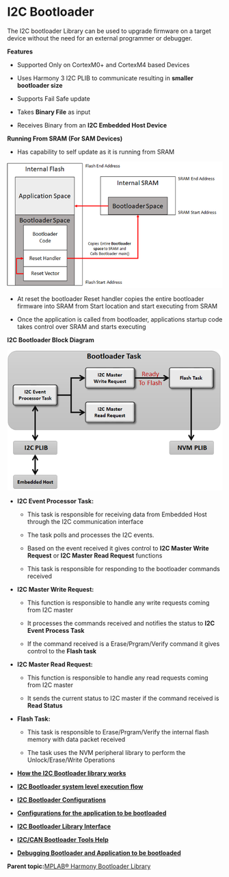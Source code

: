 # I2C Bootloader

The I2C bootloader Library can be used to upgrade firmware on a target device without the need for an external programmer or debugger.

**Features**

-   Supported Only on CortexM0+ and CortexM4 based Devices

-   Uses Harmony 3 I2C PLIB to communicate resulting in **smaller bootloader size**

-   Supports Fail Safe update

-   Takes **Binary File** as input

-   Receives Binary from an **I2C Embedded Host Device**


**Running From SRAM \(For SAM Devices\)**

-   Has capability to self update as it is running from SRAM


![bootloader_ram_layout](GUID-8F4C195C-2073-4E28-A2D8-9BB872DF7129-low.png)

-   At reset the bootloader Reset handler copies the entire bootloader firmware into SRAM from Start location and start executing from SRAM

-   Once the application is called from bootloader, applications startup code takes control over SRAM and starts executing


**I2C Bootloader Block Diagram**

![i2c_bootloader_block_diagram](GUID-CDCD0879-C5E5-4FB5-B693-4D36B40E05CC-low.png)

-   **I2C Event Processor Task:**

    -   This task is responsible for receiving data from Embedded Host through the I2C communication interface

    -   The task polls and processes the I2C events.

    -   Based on the event received it gives control to **I2C Master Write Request** or **I2C Master Read Request** functions

    -   This task is responsible for responding to the bootloader commands received

-   **I2C Master Write Request:**

    -   This function is responsible to handle any write requests coming from I2C master

    -   It processes the commands received and notifies the status to **I2C Event Process Task**

    -   If the command received is a Erase/Prgram/Verify command it gives control to the **Flash task**

-   **I2C Master Read Request:**

    -   This function is responsible to handle any read requests coming from I2C master

    -   It sends the current status to I2C master if the command received is **Read Status**

-   **Flash Task:**

    -   This task is responsible to Erase/Prgram/Verify the internal flash memory with data packet received

    -   The task uses the NVM peripheral library to perform the Unlock/Erase/Write Operations


-   **[How the I2C Bootloader library works](GUID-EFEE222D-BE1D-42F5-A032-C966B5DA09C2.md)**  

-   **[I2C Bootloader system level execution flow](GUID-0F69B7CD-9FC1-43EC-BFBB-B52B8FBAFE9E.md)**  

-   **[I2C Bootloader Configurations](GUID-B9D22739-DB16-4626-A5E8-05C5DCB1C8DD.md)**  

-   **[Configurations for the application to be bootloaded](GUID-81FF31CA-1770-4876-8AAB-FA0015038359.md)**  

-   **[I2C Bootloader Library Interface](GUID-DC31D773-75F7-482A-91FF-204681625DA3.md)**  

-   **[I2C/CAN Bootloader Tools Help](GUID-FCD04D38-6A0B-4B16-ABC6-33AC5EE0C561.md)**  

-   **[Debugging Bootloader and Application to be bootloaded](GUID-05CA35ED-C84A-4F88-AAC1-F37D8F6EFEF4.md)**  


**Parent topic:**[MPLAB® Harmony Bootloader Library](GUID-21B27208-104A-468D-8F94-F58D432AB08C.md)

